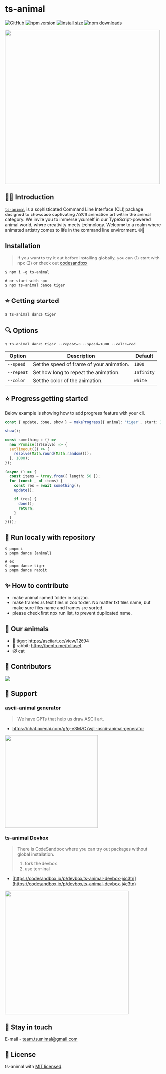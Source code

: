 # ts-animal

![GitHub](https://img.shields.io/github/license/ts-animal/.github) [![npm version](https://img.shields.io/npm/v/ts-animal.svg?style=square)](https://www.npmjs.org/package/ts-animal)
[![install size](https://img.shields.io/badge/dynamic/json?url=https://packagephobia.com/v2/api.json?p=ts-animal&query=$.install.pretty&label=install%20size&style=square)](https://packagephobia.now.sh/result?p=ts-animal)
[![npm downloads](https://img.shields.io/npm/dm/ts-animal.svg?style=square)](https://npm-stat.com/charts.html?package=ts-animal)

<img src="https://github.com/ts-animal/ts-animal/assets/33365719/48218f8c-2bbc-41fc-845f-dcf6914ad0bd" width="500">

## 🤹‍♀️ Introduction

[`ts-animal`](https://www.npmjs.com/package/ts-animal) is a sophisticated Command Line Interface (CLI) package designed to showcase captivating ASCII animation art within the animal category. We invite you to immerse yourself in our TypeScript-powered animal world, where creativity meets technology. Welcome to a realm where animated artistry comes to life in the command line environment. 🌐🦁

## Installation

> If you want to try it out before installing globally, you can (1) start with npx (2) or check out [codesandbox](https://codesandbox.io/p/devbox/ts-animal-devbox-j4c3tn)

```shell
$ npm i -g ts-animal

# or start with npx
$ npx ts-animal dance tiger
```

## ⭐️ Getting started

```shell
$ ts-animal dance tiger
```

## 🔍 Options

```shell
$ ts-animal dance tiger --repeat=3 --speed=1800 --color=red
```

<table>
    <thead>
        <tr>
            <th>Option</th>
            <th>Description</th>
            <th>Default</th>
        </tr>
    </thead>
    <tbody>
        <tr>
            <td>
                <code>--speed</code>
            </td>
            <td>
                Set the speed of frame of your animation.
            </td>
            <td>
                <code>1800</code>
            </td>
        </tr>
        <tr>
            <td>
                <code>--repeat</code>
            </td>
            <td>
                Set how long to repeat the animation.
            </td>
            <td>
                <code>Infinity</code>
            </td>
        </tr>
        <tr>
            <td>
                <code>--color</code>
            </td>
            <td>
                Set the color of the animation.
            </td>
            <td>
                <code>white</code>
            </td>
        </tr>
    </tbody>
</table>

## ⭐️ Progress getting started

Below example is showing how to add progress feature with your cli.

```ts
const { update, done, show } = makeProgress({ animal: 'tiger', start: 30 });

show();

const something = () =>
  new Promise((resolve) => {
  setTimeout(() => {
    resolve(Math.round(Math.random()));
  }, 1000);
});

(async () => {
  const items = Array.from({ length: 50 });
  for (const _ of items) {
    const res = await something();
    update();

    if (res) {
      done();
      return;
    }
  }
})();
```

## 🏰 Run locally with repository

```shell
$ pnpm i
$ pnpm dance {animal}

# ex
$ pnpm dance tiger
$ pnpm dance rabbit
```

## ✨ How to contribute

- make animal named folder in src/zoo.
- make frames as text files in zoo folder. No matter txt files name, but make sure files name and frames are sorted.
- please check first npx run list, to prevent duplicated name.

## 🔖 Our animals

- 🐯 tiger: https://asciiart.cc/view/12694
- 🐰 rabbit: https://bento.me/tolluset
- 🐱 cat


## 🤖 Contributors

<a href="https://github.com/ts-animal/ts-animal/graphs/contributors">
  <img src="https://contrib.rocks/image?repo=ts-animal/ts-animal" />
</a>



## 🫶 Support

### ascii-animal generator 
> We have GPTs that help us draw ASCII art.
- https://chat.openai.com/g/g-e3MZC7wjL-ascii-animal-generator
<img src="https://github.com/ts-animal/ts-animal/assets/94776135/eb1298c1-b1f2-409e-9059-2f5c8854257c" width="300" />

### ts-animal Devbox 
> There is CodeSandbox where you can try out packages without global installation.
> 1. fork the devbox
> 2. use terminal
- [https://codesandbox.io/p/devbox/ts-animal-devbox-j4c3tn](https://codesandbox.io/p/devbox/ts-animal-devbox-j4c3tn)
<img src="https://github.com/ts-animal/ts-animal/assets/94776135/b09ac0a0-d98e-436a-b1e0-a82d17b3ec0a" width="400" />

## 💌 Stay in touch

E-mail - team.ts.animal@gmail.com

## 💎 License

ts-animal with [MIT licensed](LICENSE).

